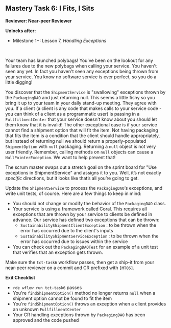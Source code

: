 ## Mastery Task 6: I Fits, I Sits

**Reviewer: Near-peer Reviewer**

**Unlocks after:**

* Milestone 1+: Lesson 7, *Handling Exceptions*

&nbsp;

Your team has launched polybags! You've been on the lookout for any failures due to the new polybags when calling your 
service. You haven't seen any yet. In fact you haven't seen any exceptions being thrown from your service. You know 
no software service is ever perfect, so you do a little digging!

You discover that the `ShipmentService` is "swallowing" exceptions thrown by the `PackagingDAO` and just returning null.
This seems a little fishy so you bring it up to your team in your daily stand-up meeting. They agree with you. If a 
client (a client is any code that makes calls to your service code - you can think of a client as a programmatic user) 
is passing in a `FullfillmentCenter` that your service doesn't know about you should let them know that it is 
invalid! The other exceptional case is if your service cannot find a shipment option that will fit the item. Not having 
packaging that fits the item is a condition that the client should handle appropriately, but instead of returning null 
we should return a properly-populated `ShipmentOption` with `null` packaging. Returning a `null` object is not very 
user friendly. Remember, calling methods on `null` objects can cause a `NullPointerException`. We want to help prevent 
that!

The scrum master swaps out a stretch goal on the sprint board for "Use exceptions in ShipmentService" and assigns it to
you. Well, it’s not exactly *specific* directions, but it looks like that’s all you’re going to get.

Update the `ShipmentService` to process the `PackagingDAO`‘s exceptions, and write unit tests, of course. Here are a few 
things to keep in mind:
- You should not change or modify the behavior of the `PackagingDAO` class.
- Your service is using a framework called Coral. This requires all exceptions that are thrown by your service to 
  clients be defined in advance. Our service has defined two exceptions that can be thrown:
  - `SustainabilityShipmentClientException` : to be thrown when the error has occurred due to the client's inputs
  - `SustainabilityShipmentServiceException` : to be thrown when the error has occurred due to issues within the service
- You can check out the `PackagingDAOTest` for an example of a unit test that verifies that an exception gets thrown.

Make sure the `tct-task6` workflow passes, then get a ship-it from your near-peer reviewer on a commit and CR prefixed 
with `[MT06]`. 

**Exit Checklist**
- `rde wflow run tct-task6` passes
- You're `findShipmentOption()` method no longer returns `null` when a shipment option cannot be found to fit the item
- You're `findShipmentOption()` throws an exception when a client provides an unknown `FullfillmentCenter`
- Your CR handling exceptions thrown by `PackagingDAO` has been approved and the code pushed
